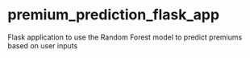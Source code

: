 # premium_prediction_flask_app
Flask application to use the Random Forest model to predict premiums based on user inputs
